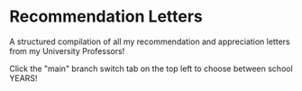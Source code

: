 # Recommendation Letters
A structured compilation of all my recommendation and appreciation letters from my University Professors!

Click the "main" branch switch tab on the top left to choose between school YEARS!
